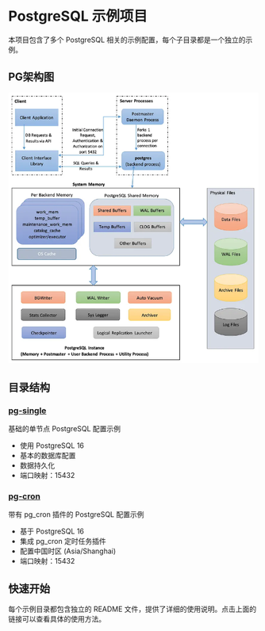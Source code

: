 # PostgreSQL 示例项目

本项目包含了多个 PostgreSQL 相关的示例配置，每个子目录都是一个独立的示例。





## PG架构图

![架构图](./images/architecture.webp)



## 目录结构

### [pg-single](./pg-single/README.sh)
基础的单节点 PostgreSQL 配置示例
- 使用 PostgreSQL 16
- 基本的数据库配置
- 数据持久化
- 端口映射：15432

### [pg-cron](./pg-cron/README.sh)
带有 pg_cron 插件的 PostgreSQL 配置示例
- 基于 PostgreSQL 16
- 集成 pg_cron 定时任务插件
- 配置中国时区 (Asia/Shanghai)
- 端口映射：15432


## 快速开始

每个示例目录都包含独立的 README 文件，提供了详细的使用说明。点击上面的链接可以查看具体的使用方法。


